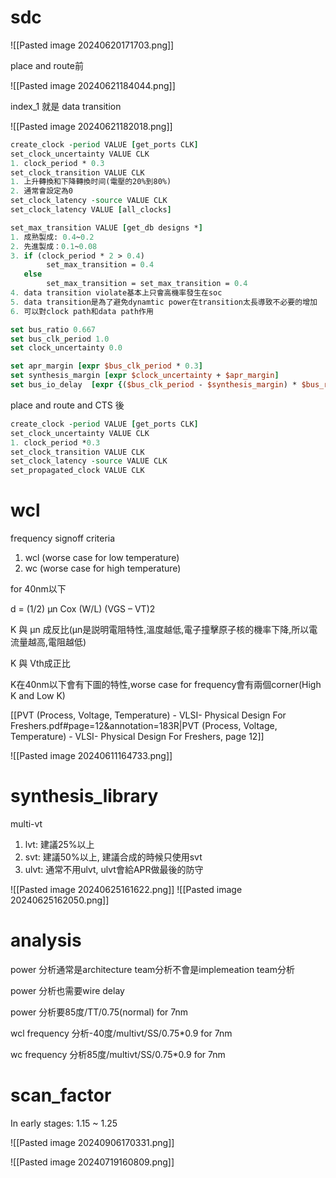 # sdc

![[Pasted image 20240620171703.png]]

place and route前

![[Pasted image 20240621184044.png]]

index_1 就是 data transition

![[Pasted image 20240621182018.png]]

``` TCL
create_clock -period VALUE [get_ports CLK]
set_clock_uncertainty VALUE CLK
1. clock_period * 0.3
set_clock_transition VALUE CLK
1. 上升轉換和下降轉換时间(電壓的20%到80%)
2. 通常會設定為0
set_clock_latency -source VALUE CLK
set_clock_latency VALUE [all_clocks]

set_max_transition VALUE [get_db designs *]
1. 成熟製成: 0.4~0.2
2. 先進製成：0.1~0.08
3. if (clock_period * 2 > 0.4)
		set_max_transition = 0.4
   else
		set_max_transition = set_max_transition = 0.4
4. data transition violate基本上只會高機率發生在soc
5. data transition是為了避免dynamtic power在transition太長導致不必要的增加
6. 可以對clock path和data path作用

set bus_ratio 0.667
set bus_clk_period 1.0
set clock_uncertainty 0.0

set apr_margin [expr $bus_clk_period * 0.3]
set synthesis_margin [expr $clock_uncertainty + $apr_margin]
set bus_io_delay  [expr {($bus_clk_period - $synthesis_margin) * $bus_ratio}]
```

place and route and CTS 後

``` TCL
create_clock -period VALUE [get_ports CLK]
set_clock_uncertainty VALUE CLK
1. clock_period *0.3
set_clock_transition VALUE CLK 
set_clock_latency -source VALUE CLK
set_propagated_clock VALUE CLK
```

# wcl

frequency signoff criteria

1. wcl (worse case for low temperature)
2. wc (worse case for high temperature)


for 40nm以下

d = (1/2) μn Cox (W/L) (VGS – VT)2

K 與 μn 成反比(μn是説明電阻特性,溫度越低,電子撞擊原子核的機率下降,所以電流量越高,電阻越低)

K 與 Vth成正比

K在40nm以下會有下圖的特性,worse case for frequency會有兩個corner(High K and Low K)

[[PVT (Process, Voltage, Temperature) - VLSI- Physical Design For Freshers.pdf#page=12&annotation=183R|PVT (Process, Voltage, Temperature) - VLSI- Physical Design For Freshers, page 12]]

![[Pasted image 20240611164733.png]]
# synthesis_library

multi-vt

1. lvt: 建議25%以上
2. svt: 建議50%以上, 建議合成的時候只使用svt
3. ulvt: 通常不用ulvt, ulvt會給APR做最後的防守

![[Pasted image 20240625161622.png]]
![[Pasted image 20240625162050.png]]

# analysis

power 分析通常是architecture team分析不會是implemeation team分析

power 分析也需要wire delay 

power 分析要85度/TT/0.75(normal) for 7nm

wcl frequency 分析-40度/multivt/SS/0.75\*0.9 for 7nm

wc frequency 分析85度/multivt/SS/0.75\*0.9 for 7nm

# scan_factor

In early stages: 1.15 ~ 1.25

![[Pasted image 20240906170331.png]]

![[Pasted image 20240719160809.png]]